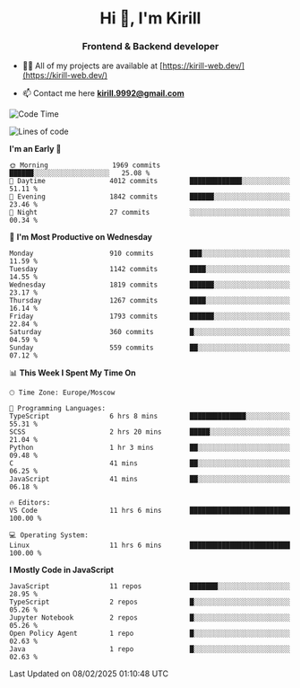 <h1 align="center">Hi 👋, I'm Kirill</h1>
<h3 align="center">Frontend & Backend developer</h3>

- 👨‍💻 All of my projects are available at [https://kirill-web.dev/](https://kirill-web.dev/)

- 📫 Contact me here **kirill.9992@gmail.com**











<!--START_SECTION:waka-->
![Code Time](http://img.shields.io/badge/Code%20Time-2%2C126%20hrs%2053%20mins-blue)

![Lines of code](https://img.shields.io/badge/From%20Hello%20World%20I%27ve%20Written-5.0%20million%20lines%20of%20code-blue)

**I'm an Early 🐤** 

```text
🌞 Morning                1969 commits        ██████░░░░░░░░░░░░░░░░░░░   25.08 % 
🌆 Daytime                4012 commits        █████████████░░░░░░░░░░░░   51.11 % 
🌃 Evening                1842 commits        ██████░░░░░░░░░░░░░░░░░░░   23.46 % 
🌙 Night                  27 commits          ░░░░░░░░░░░░░░░░░░░░░░░░░   00.34 % 
```
📅 **I'm Most Productive on Wednesday** 

```text
Monday                   910 commits         ███░░░░░░░░░░░░░░░░░░░░░░   11.59 % 
Tuesday                  1142 commits        ████░░░░░░░░░░░░░░░░░░░░░   14.55 % 
Wednesday                1819 commits        ██████░░░░░░░░░░░░░░░░░░░   23.17 % 
Thursday                 1267 commits        ████░░░░░░░░░░░░░░░░░░░░░   16.14 % 
Friday                   1793 commits        ██████░░░░░░░░░░░░░░░░░░░   22.84 % 
Saturday                 360 commits         █░░░░░░░░░░░░░░░░░░░░░░░░   04.59 % 
Sunday                   559 commits         ██░░░░░░░░░░░░░░░░░░░░░░░   07.12 % 
```


📊 **This Week I Spent My Time On** 

```text
🕑︎ Time Zone: Europe/Moscow

💬 Programming Languages: 
TypeScript               6 hrs 8 mins        ██████████████░░░░░░░░░░░   55.31 % 
SCSS                     2 hrs 20 mins       █████░░░░░░░░░░░░░░░░░░░░   21.04 % 
Python                   1 hr 3 mins         ██░░░░░░░░░░░░░░░░░░░░░░░   09.48 % 
C                        41 mins             ██░░░░░░░░░░░░░░░░░░░░░░░   06.25 % 
JavaScript               41 mins             ██░░░░░░░░░░░░░░░░░░░░░░░   06.18 % 

🔥 Editors: 
VS Code                  11 hrs 6 mins       █████████████████████████   100.00 % 

💻 Operating System: 
Linux                    11 hrs 6 mins       █████████████████████████   100.00 % 
```

**I Mostly Code in JavaScript** 

```text
JavaScript               11 repos            ███████░░░░░░░░░░░░░░░░░░   28.95 % 
TypeScript               2 repos             █░░░░░░░░░░░░░░░░░░░░░░░░   05.26 % 
Jupyter Notebook         2 repos             █░░░░░░░░░░░░░░░░░░░░░░░░   05.26 % 
Open Policy Agent        1 repo              █░░░░░░░░░░░░░░░░░░░░░░░░   02.63 % 
Java                     1 repo              █░░░░░░░░░░░░░░░░░░░░░░░░   02.63 % 
```




 Last Updated on 08/02/2025 01:10:48 UTC
<!--END_SECTION:waka-->
